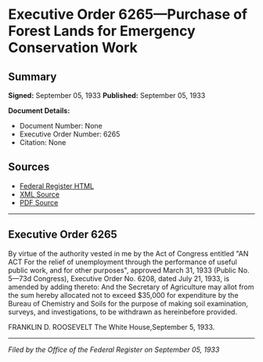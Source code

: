 # Executive Order 6265—Purchase of Forest Lands for Emergency Conservation Work

## Summary

**Signed:** September 05, 1933
**Published:** September 05, 1933

**Document Details:**
- Document Number: None
- Executive Order Number: 6265
- Citation: None

## Sources
- [Federal Register HTML](https://www.presidency.ucsb.edu/documents/executive-order-6265-purchase-forest-lands-for-emergency-conservation-work)
- [XML Source](None)
- [PDF Source](None)

---

## Executive Order 6265

By virtue of the authority vested in me by the Act of Congress entitled "AN ACT For the relief of unemployment through the performance of useful public work, and for other purposes", approved March 31, 1933 (Public No. 5—73d Congress), Executive Order No. 6208, dated July 21, 1933, is amended by adding thereto:
And the Secretary of Agriculture may allot from the sum hereby allocated not to exceed $35,000 for expenditure by the Bureau of Chemistry and Soils for the purpose of making soil examination, surveys, and investigations, to be withdrawn as hereinbefore provided.

FRANKLIN D. ROOSEVELT
The White House,September 5, 1933.

---

*Filed by the Office of the Federal Register on September 05, 1933*
